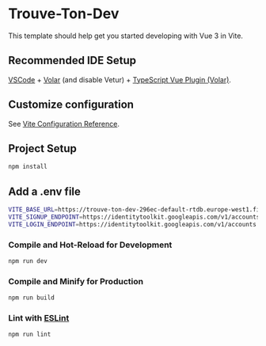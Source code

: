 # Trouve-Ton-Dev

This template should help get you started developing with Vue 3 in Vite.

## Recommended IDE Setup

[VSCode](https://code.visualstudio.com/) + [Volar](https://marketplace.visualstudio.com/items?itemName=Vue.volar) (and disable Vetur) + [TypeScript Vue Plugin (Volar)](https://marketplace.visualstudio.com/items?itemName=Vue.vscode-typescript-vue-plugin).

## Customize configuration

See [Vite Configuration Reference](https://vitejs.dev/config/).

## Project Setup

```sh
npm install
```

## Add a .env file

```sh
VITE_BASE_URL=https://trouve-ton-dev-296ec-default-rtdb.europe-west1.firebasedatabase.app/
VITE_SIGNUP_ENDPOINT=https://identitytoolkit.googleapis.com/v1/accounts:signUp?key=AIzaSyAH7ft1kffwfZHbqlYv_Q_fUWINS2UJK9U
VITE_LOGIN_ENDPOINT=https://identitytoolkit.googleapis.com/v1/accounts:signInWithPassword?key=AIzaSyAH7ft1kffwfZHbqlYv_Q_fUWINS2UJK9U
```

### Compile and Hot-Reload for Development

```sh
npm run dev
```

### Compile and Minify for Production

```sh
npm run build
```

### Lint with [ESLint](https://eslint.org/)

```sh
npm run lint
```
